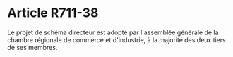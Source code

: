 # Article R711-38

Le projet de schéma directeur est adopté par l'assemblée générale de la chambre régionale de commerce et d'industrie, à la majorité des deux tiers de ses membres.
